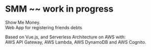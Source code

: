 # SMM ~~ work in progress
Show Me Money.  
Web App for registering friends debts

Based on Vue.js, and Serverless Architecture on AWS with:  
AWS API Gateway, AWS Lambda, AWS DynamoDB and AWS Cognito.
